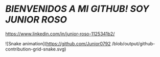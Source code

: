 # *BIENVENIDOS A MI GITHUB! SOY JUNIOR ROSO*


<https://www.linkedin.com/in/junior-roso-1125341b2/>


![Snake animation](https://github.com/Junior0792
/blob/output/github-contribution-grid-snake.svg)


